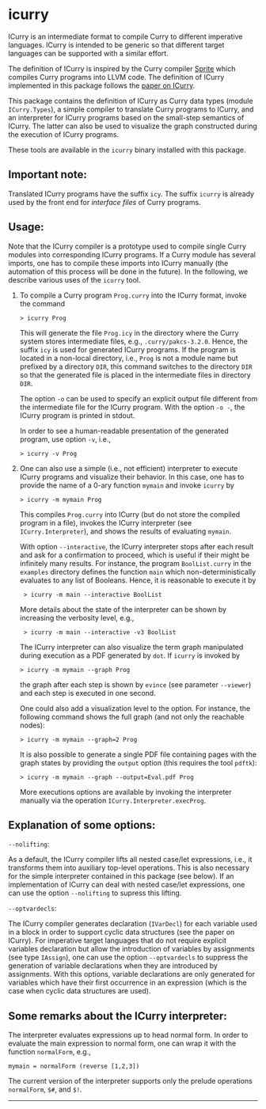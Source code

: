 icurry
======

ICurry is an intermediate format to compile Curry to different imperative
languages. ICurry is intended to be generic so that different target languages
can be supported with a similar effort.

The definition of ICurry is inspired by the Curry compiler
[Sprite](http://dx.doi.org/10.1007/978-3-319-63139-4_6)
which compiles Curry programs into LLVM code.
The definition of ICurry implemented in this package follows the
[paper on ICurry](http://dx.doi.org/10.1007/978-3-030-46714-2_18).

This package contains the definition of ICurry as
Curry data types (module `ICurry.Types`), a simple compiler
to translate Curry programs to ICurry, and an interpreter
for ICurry programs based on the small-step semantics of ICurry.
The latter can also be used to visualize the graph constructed
during the execution of ICurry programs.

These tools are available in the `icurry` binary installed
with this package.


Important note:
---------------

Translated ICurry programs have the suffix `icy`.
The suffix `icurry` is already used by the front end
for *interface files* of Curry programs.


Usage:
------

Note that the ICurry compiler is a prototype used to compile
single Curry modules into corresponding ICurry programs.
If a Curry module has several imports, one has to compile
these imports into ICurry manually (the automation of this
process will be done in the future).
In the following, we describe various uses of the `icurry` tool.

1. To compile a Curry program `Prog.curry` into the ICurry format,
   invoke the command

       > icurry Prog

   This will generate the file `Prog.icy` in the directory where
   the Curry system stores intermediate files, e.g., `.curry/pakcs-3.2.0`.
   Hence, the suffix `icy` is used for generated ICurry programs.
   If the program is located in a non-local directory, i.e., `Prog` is
   not a module name but prefixed by a directory `DIR`, this command
   switches to the directory `DIR` so that the generated file
   is placed in the intermediate files in directory `DIR`.

   The option `-o` can be used to specify an explicit output file
   different from the intermediate file for the ICurry program.
   With the option `-o -`, the ICurry program is printed in stdout.

   In order to see a human-readable presentation of the generated program,
   use option `-v`, i.e.,
   
       > icurry -v Prog

2. One can also use a simple (i.e., not efficient) interpreter
   to execute ICurry programs and visualize their behavior.
   In this case, one has to provide the name of a 0-ary function `mymain`
   and invoke `icurry` by

       > icurry -m mymain Prog

    This compiles `Prog.curry` into ICurry (but do not store the
    compiled program in a file), invokes the ICurry interpreter
    (see `ICurry.Interpreter`), and shows the results of evaluating `mymain`.

    With option `--interactive`, the ICurry interpreter stops after
    each result and ask for a confirmation to proceed, which is useful
    if their might be infinitely many results. For instance, the program
    `BoolList.curry` in the `examples` directory defines the function
    `main` which non-deterministically evaluates to any list of Booleans.
    Hence, it is reasonable to execute it by

        > icurry -m main --interactive BoolList

    More details about the state of the interpreter can be shown by increasing
    the verbosity level, e.g.,

        > icurry -m main --interactive -v3 BoolList

    The ICurry interpreter can also visualize the term graph manipulated
    during execution as a PDF generated by `dot`. If `icurry` is invoked by

       > icurry -m mymain --graph Prog

    the graph after each step is shown by `evince` (see parameter `--viewer`)
    and each step is executed in one second.

    One could also add a visualization level to the option.
    For instance, the following command shows the full graph (and not
    only the reachable nodes):

       > icurry -m mymain --graph=2 Prog

    It is also possible to generate a single PDF file containing pages
    with the graph states by providing the `output` option
    (this requires the tool `pdftk`):

       > icurry -m mymain --graph --output=Eval.pdf Prog

    More executions options are available by invoking the interpreter
    manually via the operation `ICurry.Interpreter.execProg`.


Explanation of some options:
----------------------------

`--nolifting`:

As a default, the ICurry compiler lifts all nested case/let expressions,
i.e., it transforms them into auxiliary top-level operations.
This is also necessary for the simple interpreter contained in this
package (see below).
If an implementation of ICurry can deal with nested case/let expressions,
one can use the option `--nolifting` to supress this lifting.

`--optvardecls`:

The ICurry compiler generates declaration (`IVarDecl`)
for each variable used in a block in order to support cyclic
data structures (see the paper on ICurry).
For imperative target languages that do not require explicit
variables declaration but allow the introduction of variables
by assignments (see type `IAssign`), one can use the
option `--optvardecls` to suppress the generation of variable
declarations when they are introduced by assignments.
With this options, variable declarations are only generated
for variables which have their first occurrence in an expression
(which is the case when cyclic data structures are used).


Some remarks about the ICurry interpreter:
------------------------------------------

The interpreter evaluates expressions up to head normal form.
In order to evaluate the main expression to normal form,
one can wrap it with the function `normalForm`, e.g.,

    mymain = normalForm (reverse [1,2,3])

The current version of the interpreter supports only the prelude
operations `normalForm`, `$#`, and `$!`.

----------------------------------------------------------------------------

